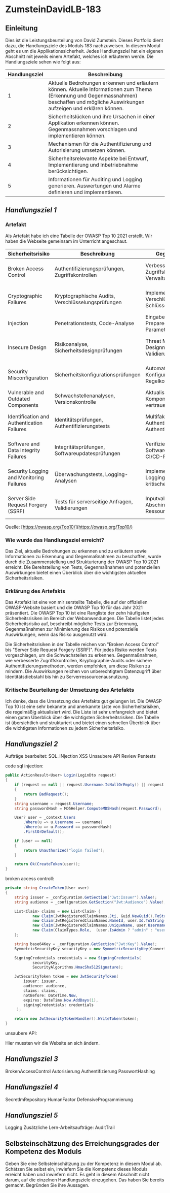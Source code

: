 # ZumsteinDavidLB-183

## Einleitung
Dies ist die Leistungsbeurteilung von David Zumstein. Dieses Portfolio dient dazu, die Handlungsziele des Moduls 183 nachzuweisen. In diesem Modul geht es um die Applikationssicherheit. Jedes Handlungsziel hat ein eigenen Abschnitt mit jeweils einem Artefakt, welches ich erläuteren werde. 
Die Handlungsziele sehen wie folgt aus:



| Handlungsziel | Beschreibung                                                                                                                                                                             |
| ------------- | ---------------------------------------------------------------------------------------------------------------------------------------------------------------------------------------- |
| 1             | Aktuelle Bedrohungen erkennen und erläutern können. Aktuelle Informationen zum Thema (Erkennung und Gegenmassnahmen) beschaffen und mögliche Auswirkungen aufzeigen und erklären können. |
| 2             | Sicherheitslücken und ihre Ursachen in einer Applikation erkennen können. Gegenmassnahmen vorschlagen und implementieren können.                                                         |
| 3             | Mechanismen für die Authentifizierung und Autorisierung umsetzen können.                                                                                                                 |
| 4             | Sicherheitsrelevante Aspekte bei Entwurf, Implementierung und Inbetriebnahme berücksichtigen.                                                                                            |
| 5             | Informationen für Auditing und Logging generieren. Auswertungen und Alarme definieren und implementieren.                                                                                |

## _Handlungsziel 1_

### Artefakt
Als Artefakt habe ich eine Tabelle der OWASP Top 10 2021 erstellt. Wir haben die Webseite gemeinsam im Unterricht angeschaut.

| Sicherheitsrisiko                          | Beschreibung                                              | Gegenmaßnahmen                                                         | Auswirkungen                                                                        |
| ------------------------------------------ | -------------------------------------------------- | ---------------------------------------------------------------------- | ----------------------------------------------------------------------------------- |
| Broken Access Control                      | Authentifizierungsprüfungen, Zugriffskontrollen    | Verbesserte Zugriffskontrollen, Session-Verwaltung, Least-Privilege    | Unberechtigter Datenzugriff, Datenmanipulation, Identity Theft                      |
| Cryptographic Failures                     | Kryptographische Audits, Verschlüsselungsprüfungen | Implementierung aktueller Verschlüsselungsstandards, Schlüsselrotation | Offenlegung sensibler Daten, Systemkompromittierung, Brute-Force                    |
| Injection                                  | Penetrationstests, Code-Analyse                    | Eingabevalidierung, Prepared Statements, Parameterized Queries         | Datenverlust, Systemkompromittierung, SQL Injection                                 |
| Insecure Design                            | Risikoanalyse, Sicherheitsdesignprüfungen          | Threat Modeling, Sichere Designmuster, Input Validierung               | Designfehler, Schwierigkeiten bei der Fehlerbehebung, Broken Authentication         |
| Security Misconfiguration                  | Sicherheitskonfigurationsprüfungen                 | Automatisierte Konfigurationsprüfungen, Regelkonformität               | Sicherheitslücken, Unberechtigter Datenzugriff, Exposed Sensitive Data              |
| Vulnerable and Outdated Components         | Schwachstellenanalysen, Versionskontrolle          | Aktualisierung von Komponenten, Verwendung vertrauenswürdiger Quellen  | Bekannte Exploits, Anfälligkeit für Angriffe, Zero-Day Vulnerabilities              |
| Identification and Authentication Failures | Identitätsprüfungen, Authentifizierungstests       | Multifaktor-Authentifizierung, Sichere Authentifizierungsmethoden      | Identitätsdiebstahl, Zugriff durch nicht autorisierte Benutzer, Credential Stuffing |
| Software and Data Integrity Failures       | Integritätsprüfungen, Softwareupdatesprüfungen     | Verifizierung von Softwareupdates, Sichere CI/CD-Pipelines             | Kompromittierung von Datenintegrität, Schadsoftwareausführung, Tampered Software    |
| Security Logging and Monitoring Failures   | Überwachungstests, Logging-Analysen                | Implementierung von Logging, Überwachung kritischer Aktivitäten        | Unbemerkte Angriffe, Verzögerung der Reaktion auf Vorfälle, Evasion Techniques      |
| Server Side Request Forgery (SSRF)         | Tests für serverseitige Anfragen, Validierungen    | Inputvalidierung, Abschirmung von sensiblen Ressourcen                 | Umleitung von Anfragen, Ausnutzung von Serverressourcen, Information Disclosure     |

Quelle: [https://owasp.org/Top10/](https://owasp.org/Top10/)

### Wie wurde das Handlungsziel erreicht?

Das Ziel, aktuelle Bedrohungen zu erkennen und zu erläutern sowie Informationen zu Erkennung und Gegenmaßnahmen zu beschaffen, wurde durch die Zusammenstellung und Strukturierung der OWASP Top 10 2021 erreicht. Die Bereitstellung von Tests, Gegenmaßnahmen und potenziellen Auswirkungen bietet einen Überblick über die wichtigsten aktuellen Sicherheitsrisiken.

### Erklärung des Artefakts

Das Artefakt ist eine von mir serstellte Tabelle, die auf der offiziellen OWASP-Website basiert und die OWASP Top 10 für das Jahr 2021 präsentiert. Die OWASP Top 10 ist eine Rangliste der zehn häufigsten Sicherheitsrisiken im Bereich der Webanwendungen. Die Tabelle listet jedes Sicherheitsrisiko auf, beschreibt mögliche Tests zur Erkennung, Gegenmaßnahmen zur Minimierung des Risikos und potenzielle Auswirkungen, wenn das Risiko ausgenutzt wird.

Die Sicherheitsrisiken in der Tabelle reichen von "Broken Access Control" bis "Server Side Request Forgery (SSRF)". Für jedes Risiko werden Tests vorgeschlagen, um die Schwachstellen zu erkennen. Gegenmaßnahmen, wie verbesserte Zugriffskontrollen, Kryptographie-Audits oder sichere Authentifizierungsmethoden, werden empfohlen, um diese Risiken zu mindern. Die Auswirkungen reichen von unberechtigtem Datenzugriff über Identitätsdiebstahl bis hin zu Serverressourcenausnutzung.

### Kritische Beurteilung der Umsetzung des Artefakts

Ich denke, dass die Umsetzung des Artefakts gut gelungen ist. Die OWASP Top 10 ist eine sehr bekannte und anerkannte Liste von Sicherheitsrisiken, die regelmäßig aktualisiert wird. Die Liste ist sehr umfangreich und bietet einen guten Überblick über die wichtigsten Sicherheitsrisiken. Die Tabelle ist übersichtlich und strukturiert und bietet einen schnellen Überblick über die wichtigsten Informationen zu jedem Sicherheitsrisiko.
## **_Handlungsziel 2_**

Aufträge bearbeitet: 
SQL_INjection
XSS
Unsaubere API
Review 
Pentests

code sql injection:
```csharp
public ActionResult<User> Login(LoginDto request)
{
    if (request == null || request.Username.IsNullOrEmpty() || request.Password.IsNullOrEmpty())
    {
        return BadRequest();
    }
    string username = request.Username;
    string passwordHash = MD5Helper.ComputeMD5Hash(request.Password);

    User? user = _context.Users
        .Where(u => u.Username == username)
        .Where(u => u.Password == passwordHash)
        .FirstOrDefault();

    if (user == null)
    {
        return Unauthorized("login failed");
    }

    return Ok(CreateToken(user));
}
```
broken access controll:

```csharp
private string CreateToken(User user)
{
    string issuer = _configuration.GetSection("Jwt:Issuer").Value!;
    string audience = _configuration.GetSection("Jwt:Audience").Value!;

    List<Claim> claims = new List<Claim> {
            new Claim(JwtRegisteredClaimNames.Jti, Guid.NewGuid().ToString()),
            new Claim(JwtRegisteredClaimNames.NameId, user.Id.ToString()),
            new Claim(JwtRegisteredClaimNames.UniqueName, user.Username),
            new Claim(ClaimTypes.Role,  (user.IsAdmin ? "admin" : "user"))
    };

    string base64Key = _configuration.GetSection("Jwt:Key").Value!;
    SymmetricSecurityKey securityKey = new SymmetricSecurityKey(Convert.FromBase64String(base64Key));

    SigningCredentials credentials = new SigningCredentials(
            securityKey,
            SecurityAlgorithms.HmacSha512Signature);

    JwtSecurityToken token = new JwtSecurityToken(
        issuer: issuer,
        audience: audience,
        claims: claims,
        notBefore: DateTime.Now,
        expires: DateTime.Now.AddDays(1),
        signingCredentials: credentials
     );

    return new JwtSecurityTokenHandler().WriteToken(token);
}
```

unsaubere API:

Hier mussten wir die Website an sich ändern. 

## **_Handlungsziel 3_**

BrokenAccessControl
Autorisierung
Authentifizierung
PasswortHashing

## **_Handlungsziel 4_**

SecretImRepository
HumanFactor
DefensiveProgrammierung

## **_Handlungsziel 5_**

Logging
Zusätzliche Lern-Arbeitsaufträge:
AuditTrail

## Selbsteinschätzung des Erreichungsgrades der Kompetenz des Moduls
Geben Sie eine Selbsteinschätzung zu der Kompetenz in diesem Modul ab. Schätzen Sie selbst ein, inwiefern Sie die Kompetenz dieses Moduls erreicht haben und inwiefern nicht. Es geht in diesem Abschnitt nicht darum, auf die einzelnen Handlungsziele einzugehen. Das haben Sie bereits gemacht. Begründen Sie ihre Aussagen.
